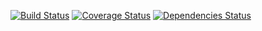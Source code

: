 [![Build Status](https://travis-ci.org/blar/mail.png?branch=master)](https://travis-ci.org/blar/mail)
[![Coverage Status](https://coveralls.io/repos/blar/mail/badge.png?branch=master)](https://coveralls.io/r/blar/mail?branch=master)
[![Dependencies Status](https://depending.in/blar/mail.png)](http://depending.in/blar/mail)

